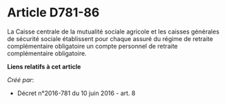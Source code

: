 # Article D781-86

La Caisse centrale de la mutualité sociale agricole et les caisses générales de sécurité sociale établissent pour chaque
assuré du régime de retraite complémentaire obligatoire un compte personnel de retraite complémentaire obligatoire.

**Liens relatifs à cet article**

_Créé par_:

  - Décret n°2016-781 du 10 juin 2016 - art. 8
